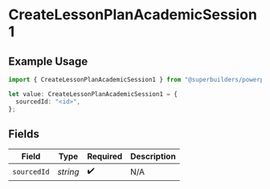 # CreateLessonPlanAcademicSession1

## Example Usage

```typescript
import { CreateLessonPlanAcademicSession1 } from "@superbuilders/powerpath/models/operations";

let value: CreateLessonPlanAcademicSession1 = {
  sourcedId: "<id>",
};
```

## Fields

| Field              | Type               | Required           | Description        |
| ------------------ | ------------------ | ------------------ | ------------------ |
| `sourcedId`        | *string*           | :heavy_check_mark: | N/A                |